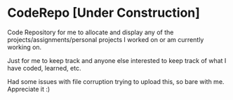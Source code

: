 # CodeRepo [Under Construction]
Code Repository for me to allocate and display any of the projects/assignments/personal projects I worked on or am currently working on.

Just for me to keep track and anyone else interested to keep track of what I have coded, learned, etc.

Had some issues with file corruption trying to upload this, so bare with me. Appreciate it :)
